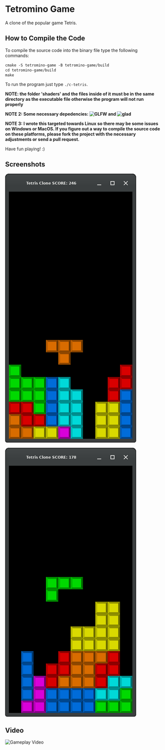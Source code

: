 # Tetromino Game
A clone of the popular game Tetris.

## How to Compile the Code
To compile the source code into the binary file type the following commands:
```
cmake -S tetromino-game -B tetromino-game/build
cd tetromino-game/build
make
```
To run the program just type `./c-tetris`.

**NOTE: the folder 'shaders' and the files inside of it must be in the same directory as the executable file otherwise the program will not run properly**

**NOTE 2: Some necessary depedencies: ![GLFW](https://www.glfw.org/) and ![glad](https://glad.dav1d.de/)**

**NOTE 3: I wrote this targeted towards Linux so there may be some issues on Windows or MacOS. If you figure out a way to compile the source code on these platforms, please fork the project with the necessary adjustments or send a pull request.**

Have fun playing! :)

## Screenshots
![Screenshot 1](https://github.com/JLi69/tetromino-game/blob/main/screenshots/Screenshot%20from%202022-02-19%2009-16-45.png)

![Screenshot 2](https://github.com/JLi69/tetromino-game/blob/main/screenshots/Screenshot%20from%202022-02-19%2009-20-26.png)

## Video
![Gameplay Video](https://www.youtube.com/watch?v=TS5ESyjaoLg)
